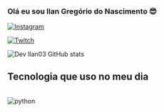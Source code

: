 ### Olá eu sou Ilan Gregório do Nascimento 😎


[![Instagram](https://img.shields.io/badge/Instagram-E4405F?style=for-the-badge&logo=instagram&logoColor=white)](www.instagram.com/ilan03/)

[![Twitch](https://img.shields.io/badge/Twitch-9146FF?style=for-the-badge&logo=twitch&logoColor=white)](https://www.twitch.tv/ilan1v3)

![Dev Ilan03 GitHub stats](https://github-readme-stats.vercel.app/api?username=devIlan03&show_icons=true&theme=dracula)

## Tecnologia que uso no meu dia

<div style ="display: inline_block"><br/>
  <img align ="center" alt="python" src="https://img.shields.io/badge/Python-3776AB?style=for-the-badge&logo=python&logoColor=white" />
</div>
